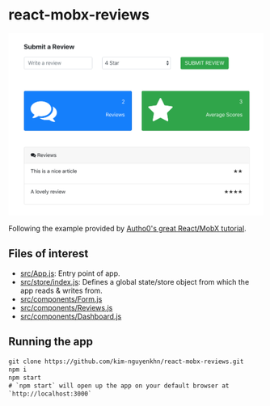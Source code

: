 # react-mobx-reviews

<kbd>![screenshot1.png](docs/screenshots/screenshot1.png)</kbd>

Following the example provided by [Autho0's great React/MobX tutorial](https://auth0.com/blog/managing-the-state-of-react-apps-with-mobx/).

## Files of interest

- [src/App.js](src/App.js): Entry point of app.
- [src/store/index.js](src/store/index.js): Defines a global state/store object from which the app reads & writes from.
- [src/components/Form.js](src/components/Form.js)
- [src/components/Reviews.js](src/components/Reviews.js)
- [src/components/Dashboard.js](src/components/Dashboard.js)

## Running the app

```
git clone https://github.com/kim-nguyenkhn/react-mobx-reviews.git
npm i
npm start
# `npm start` will open up the app on your default browser at `http://localhost:3000`
```
